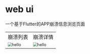 # web ui

一个基于Flutter的APP崩溃信息浏览页面
<table>
     <tr>
       <td align="center">崩溃列表</td>
       <td align="center">崩溃详情</td>
    </tr>
    <tr>
      <td>
          <img src="https://user-images.githubusercontent.com/10151414/138066194-154d829e-6723-4157-9a8e-494364b4d0c9.png" alt="hello" style="zoom:80%;"/>             </td>
      <td>
          <img src="https://user-images.githubusercontent.com/10151414/138066207-5b3c9e4a-c83f-493b-ae88-f29a8e6b58a8.png" alt="hello" style="zoom:80%;"/>
      </td>
</table>
